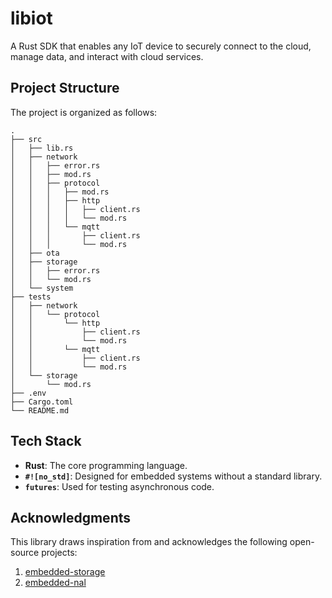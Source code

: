 # libiot

A Rust SDK that enables any IoT device to securely connect to the cloud, manage data, and interact with cloud services.

## Project Structure

The project is organized as follows:

```
.
├── src
│   ├── lib.rs
│   ├── network
│   │   ├── error.rs
│   │   ├── mod.rs
│   │   ├── protocol
│   │   │   ├── mod.rs
│   │   │   ├── http
│   │   │   │   ├── client.rs
│   │   │   │   └── mod.rs
│   │   │   └── mqtt
│   │   │       ├── client.rs
│   │   │       └── mod.rs
│   ├── ota
│   ├── storage
│   │   ├── error.rs
│   │   └── mod.rs
│   └── system
├── tests
│   ├── network
│   │   └── protocol
│   │       └── http
│   │           ├── client.rs
│   │           └── mod.rs
│   │       └── mqtt
│   │           ├── client.rs
│   │           └── mod.rs
│   └── storage
│       └── mod.rs
├── .env
├── Cargo.toml
└── README.md
```

## Tech Stack

- **Rust**: The core programming language.
- **`#![no_std]`**: Designed for embedded systems without a standard library.
- **`futures`**: Used for testing asynchronous code.

## Acknowledgments

This library draws inspiration from and acknowledges the following open-source projects:
1. [embedded-storage](https://github.com/rust-embedded-community/embedded-storage)
2. [embedded-nal](https://github.com/rust-embedded-community/embedded-nal)
